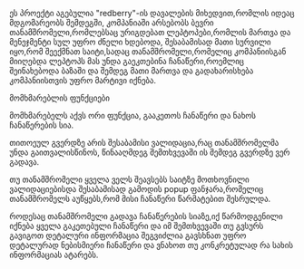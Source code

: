 ეს პროექტი აგებულია "redberry"-ის დავალების მიხედვით,რომლის იდეაც მდგომარეობს შემდეგში, კომპანიაში არსებობს ბევრი თანამშრომელი,რომლებსაც ურიგდებათ ლეპტოპები,რომლის მართვა და მენეჯმენტი სულ უფრო ძნელი ხდებოდა, შესაბამისად მათი სურვილი იყო,რომ შეექმნათ საიტი,სადაც თანამშრომელი,რომელიც კომპანიისგან მიიღებდა ლეპტოპს მას უნდა გაეკთებინა ჩანაწერი,როემლიც შეინახებოდა ბაზაში და შემდეგ მათი მართვა და გადახარისხება კომპანიისთვის უფრო მარტივი იქნება.

მომხმარებლის ფუნქციები

მომხმარებელს აქვს ორი ფუნქცია, გააკეთოს ჩანაწერი და ნახოს ჩანაწერების სია.

თითოეულ გვერდზე არის შესაბამისი ვალიდაცია,რაც თანამშრომელმა უნდა გაითვალისწინოს, წინააღმდეგ შემთხვევაში ის შემდეგ გვერდზე ვერ გადავა.

თუ თანამშრომელი ყველა ველს შეავსებს საიტზე მოთხოვნილი ვალიდაციებისდა შესაბამისად გამოდის popup ფანჯარა,რომელიც თანამშრომელს აუწყებს,რომ მისი ჩანაწერი წარმატებით შესრულდა.

როდესაც თანამშრომელი გადავა ჩანაწერების სიაზე,იქ წარმოდგენილი იქნება ყველა გაკეთებული ჩანაწერი და იმ შემთხვევაში თუ გვსურს გავიგოთ დეტალური ინფორმაცია შეგვიძლია გავსხნათ უფრო დეტალურად ნებისმიერი ჩანაწერი და ვნახოთ თუ კონკრეტულად რა სახის ინფორმაციას ატარებს.
